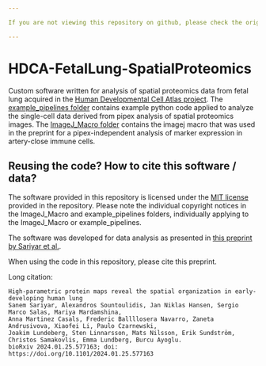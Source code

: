 ```yaml
---

If you are not viewing this repository on github, please check the original repository (https://github.com/CellProfiling/HDCA-FetalLung-SpatialProteomics/) for potential updates!

---
```


# HDCA-FetalLung-SpatialProteomics
Custom software written for analysis of spatial proteomics data from fetal lung acquired in the [Human Developmental Cell Atlas project](https://hdca-sweden.scilifelab.se/). 
The [example_pipelines folder](https://github.com/CellProfiling/HDCA-FetalLung-SpatialProteomics/tree/main/example_pipelines) contains example python code applied to analyze the single-cell data derived from pipex analysis of spatial proteomics images.
The [ImageJ_Macro folder](https://github.com/CellProfiling/HDCA-FetalLung-SpatialProteomics/tree/main/ImageJ_Macro) contains the imagej macro that was used in the preprint for a pipex-independent analysis of marker expression in artery-close immune cells.

## Reusing the code? How to cite this software / data?
The software provided in this repository is licensed under the [MIT license](https://github.com/CellProfiling/HDCA-FetalLung-SpatialProteomics/blob/main/LICENSE) provided in the repository. Please note the individual copyright notices in the ImageJ_Macro and example_pipelines folders, individually applying to the ImageJ_Macro or example_pipelines.

The software was developed for data analysis as presented in [this preprint by Sariyar et al.](https://doi.org/10.1101/2024.01.25.577163). 

When using the code in this repository, please cite this preprint.

Long citation:
```
High-parametric protein maps reveal the spatial organization in early-developing human lung
Sanem Sariyar, Alexandros Sountoulidis, Jan Niklas Hansen, Sergio Marco Salas, Mariya Mardamshina,
Anna Martinez Casals, Frederic Ballllosera Navarro, Zaneta Andrusivova, Xiaofei Li, Paulo Czarnewski,
Joakim Lundeberg, Sten Linnarsson, Mats Nilsson, Erik Sundström, Christos Samakovlis, Emma Lundberg, Burcu Ayoglu.
bioRxiv 2024.01.25.577163; doi: https://doi.org/10.1101/2024.01.25.577163
```
